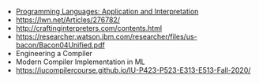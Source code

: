 - [Programming Languages: Application and Interpretation](https://www.plai.org)
- https://lwn.net/Articles/276782/
- http://craftinginterpreters.com/contents.html
- https://researcher.watson.ibm.com/researcher/files/us-bacon/Bacon04Unified.pdf
- Engineering a Compiler
- Modern Compiler Implementation in ML
- https://iucompilercourse.github.io/IU-P423-P523-E313-E513-Fall-2020/
